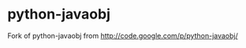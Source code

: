 python-javaobj
==============

Fork of python-javaobj from http://code.google.com/p/python-javaobj/
